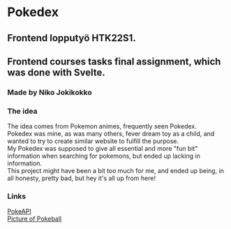 # Pokedex

## Frontend lopputyö HTK22S1. <br>

## Frontend courses tasks final assignment, which was done with Svelte.

### Made by Niko Jokikokko

### The idea

The idea comes from Pokemon animes, frequently seen Pokedex.<br>
Pokedex was mine, as was many others, fever dream toy as a child, and wanted to try to create similar website to fulfill the purpose.<br>
My Pokedex was supposed to give all essential and more "fun bit" information when searching for pokemons, but ended up lacking in information.<br>
This project might have been a bit too much for me, and ended up being, in all honesty, pretty bad, but hey it's all up from here!

### Links

[PokeAPI](https://pokeapi.co/) <br>
[Picture of Pokeball](https://es.m.wikipedia.org/wiki/Archivo:Pok%C3%A9_Ball_icon.svg) <br>
